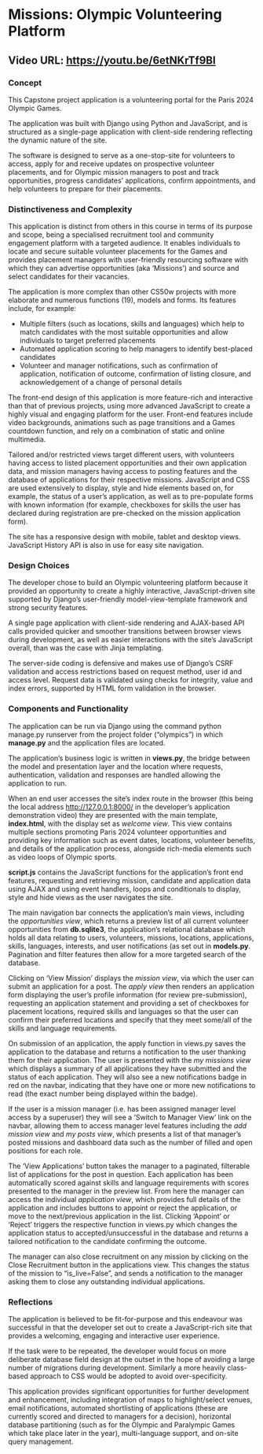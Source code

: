 # Missions: Olympic Volunteering Platform
## Video URL: https://youtu.be/6etNKrTf9BI

### Concept
This Capstone project application is a volunteering portal for the Paris 2024 Olympic Games.

The application was built with Django using Python and JavaScript, and is structured as a single-page application with client-side rendering reflecting the dynamic nature of the site. 

The software is designed to serve as a one-stop-site for volunteers to access, apply for and receive updates on prospective volunteer placements, and for Olympic mission managers to post and track opportunities, progress candidates’ applications, confirm appointments, and help volunteers to prepare for their placements.

### Distinctiveness and Complexity
This application is distinct from others in this course in terms of its purpose and scope, being a specialised recruitment tool and community engagement platform with a targeted audience. It enables individuals to locate and secure suitable volunteer placements for the Games and provides placement managers with user-friendly resourcing software with which they can advertise opportunities (aka ‘Missions’) and source and select candidates for their vacancies. 

The application is more complex than other CS50w projects with more elaborate and numerous functions (19), models and forms. Its features include, for example:

-	Multiple filters (such as locations, skills and languages) which help to match candidates with the most suitable opportunities and allow individuals to target preferred placements
-	Automated application scoring to help managers to identify best-placed candidates
-	Volunteer and manager notifications, such as confirmation of application, notification of outcome, confirmation of listing closure, and acknowledgement of a change of personal details 

The front-end design of this application is more feature-rich and interactive than that of previous projects, using more advanced JavaScript to create a highly visual and engaging platform for the user. Front-end features include video backgrounds, animations such as page transitions and a Games countdown function, and rely on a combination of static and online multimedia.

Tailored and/or restricted views target different users, with volunteers having access to listed placement opportunities and their own application data, and mission managers having access to posting features and the database of applications for their respective missions. JavaScript and CSS are used extensively to display, style and hide elements based on, for example, the status of a user’s application, as well as to pre-populate forms with known information (for example, checkboxes for skills the user has declared during registration are pre-checked on the mission application form). 

The site has a responsive design with mobile, tablet and desktop views. JavaScript History API is also in use for easy site navigation.

### Design Choices
The developer chose to build an Olympic volunteering platform because it provided an opportunity to create a highly interactive, JavaScript-driven site supported by Django’s user-friendly model-view-template framework and strong security features. 

A single page application with client-side rendering and AJAX-based API calls provided quicker and smoother transitions between browser views during development, as well as easier interactions with the site’s JavaScript overall, than was the case with Jinja templating.

The server-side coding is defensive and makes use of Django’s CSRF validation and access restrictions based on request method, user id and access level. Request data is validated using checks for integrity, value and index errors, supported by HTML form validation in the browser.

### Components and Functionality
The application can be run via Django using the command python manage.py runserver from the project folder (“olympics”) in which **manage.py** and the application files are located. 

The application’s business logic is written in **views.py**, the bridge between the model and presentation layer and the location where requests, authentication, validation and responses are handled allowing the application to run.

When an end user accesses the site’s index route in the browser (this being the local address http://127.0.0.1:8000/ in the developer’s application demonstration video) they are presented with the main template, **index.html**, with the display set as *welcome view*. This view contains multiple sections promoting Paris 2024 volunteer opportunities and providing key information such as event dates, locations, volunteer benefits, and details of the application process, alongside rich-media elements such as video loops of Olympic sports. 

**script.js** contains the JavaScript functions for the application’s front end features, requesting and retrieving mission, candidate and application data using AJAX and using event handlers, loops and conditionals to display, style and hide views as the user navigates the site. 

The main navigation bar connects the application’s main views, including the *opportunities view*, which returns a preview list of all current volunteer opportunities from **db.sqlite3**, the application’s relational database which holds all data relating to users, volunteers, missions, locations, applications, skills, languages, interests, and user notifications (as set out in **models.py**. Pagination and filter features then allow for a more targeted search of the database.

Clicking on ‘View Mission’ displays the *mission view*, via which the user can submit an application for a post. The *apply view* then renders an application form displaying the user’s profile information (for review pre-submission), requesting an application statement and providing a set of checkboxes for placement locations, required skills and languages so that the user can confirm their preferred locations and specify that they meet some/all of the skills and language requirements. 

On submission of an application, the apply function in views.py saves the application to the database and returns a notification to the user thanking them for their application. The user is presented with the *my missions view* which displays a summary of all applications they have submitted and the status of each application. They will also see a new notifications badge in red on the navbar, indicating that they have one or more new notifications to read (the exact number being displayed within the badge).

If the user is a mission manager (i.e. has been assigned manager level access by a superuser) they will see a ‘Switch to Manager View’ link on the navbar, allowing them to access manager level features including the *add mission view* and *my posts view*, which presents a list of that manager’s posted missions and dashboard data such as the number of filled and open positions for each role.  

The ‘View Applications’ button takes the manager to a paginated, filterable list of applications for the post in question. Each application has been automatically scored against skills and language requirements with scores presented to the manager in the preview list. From here the manager can access the individual *application view*, which provides full details of the application and includes buttons to appoint or reject the application, or move to the next/previous application in the list. Clicking ‘Appoint’ or ‘Reject’ triggers the respective function in views.py which changes the application status to accepted/unsuccessful in the database and returns a tailored notification to the candidate confirming the outcome.

The manager can also close recruitment on any mission by clicking on the Close Recruitment button in the applications view. This changes the status of the mission to “is_live=False”, and sends a notification to the manager asking them to close any outstanding individual applications.

### Reflections
The application is believed to be fit-for-purpose and this endeavour was successful in that the developer set out to create a JavaScript-rich site that provides a welcoming, engaging and interactive user experience. 

If the task were to be repeated, the developer would focus on more deliberate database field design at the outset in the hope of avoiding a large number of migrations during development. Similarly a more heavily class-based approach to CSS would be adopted to avoid over-specificity. 

This application provides significant opportunities for further development and enhancement, including integration of maps to highlight/select venues, email notifications, automated shortlisting of applications (these are currently scored and directed to managers for a decision), horizontal database partitioning (such as for the Olympic and Paralympic Games which take place later in the year), multi-language support, and on-site query management.
